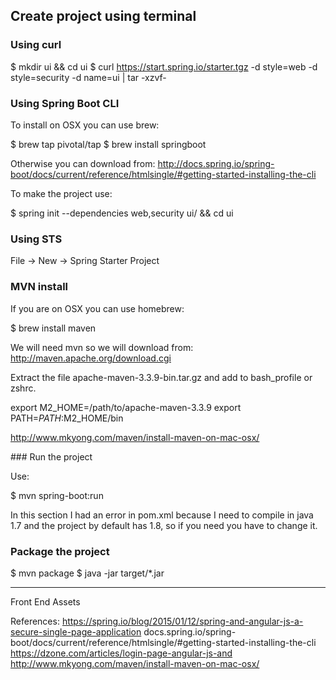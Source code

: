 Create project using terminal
-----------------------------

### Using curl

$ mkdir ui && cd ui
$ curl https://start.spring.io/starter.tgz -d style=web -d style=security -d name=ui | tar -xzvf-

### Using Spring Boot CLI

To install on OSX you can use brew:

$ brew tap pivotal/tap
$ brew install springboot

Otherwise you can download from:
http://docs.spring.io/spring-boot/docs/current/reference/htmlsingle/#getting-started-installing-the-cli

To make the project use:

$ spring init --dependencies web,security ui/ && cd ui

### Using STS 

File -> New -> Spring Starter Project


### MVN install

If you are on OSX you can use homebrew:

$ brew install maven

We will need mvn so we will download from:
http://maven.apache.org/download.cgi

Extract the file apache-maven-3.3.9-bin.tar.gz and add to 
bash_profile or zshrc.

export M2_HOME=/path/to/apache-maven-3.3.9
export PATH=$PATH:$M2_HOME/bin

http://www.mkyong.com/maven/install-maven-on-mac-osx/


### Run the project

Use:

$ mvn spring-boot:run 

In this section I had an error in pom.xml because I need to compile in java 1.7
and the project by default has 1.8, so if you need you have to change it.

### Package the project

$ mvn package
$ java -jar target/*.jar


--------
Front End Assets










References:
https://spring.io/blog/2015/01/12/spring-and-angular-js-a-secure-single-page-application
docs.spring.io/spring-boot/docs/current/reference/htmlsingle/#getting-started-installing-the-cli
https://dzone.com/articles/login-page-angular-js-and
http://www.mkyong.com/maven/install-maven-on-mac-osx/
